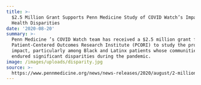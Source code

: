 ```yaml
---
title: >-
  $2.5 Million Grant Supports Penn Medicine Study of COVID Watch’s Impact on
  Health Disparities
date: '2020-08-20'
summary: >-
  Penn Medicine ’s COVID Watch team has received a $2.5 million grant from the
  Patient-Centered Outcomes Research Institute (PCORI) to study the program’s
  impact, particularly among Black and Latinx patients whose communities have
  endured significant disparities during the pandemic.
image: /images/uploads/disparity.jpg
source: >-
  https://www.pennmedicine.org/news/news-releases/2020/august/2-million-grant-supports-penn-medicine-study-of-covid-watchs-impact-on-health-disparities
---
```


